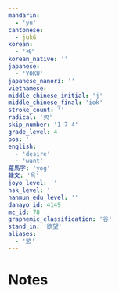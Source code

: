 ```yaml
---
mandarin:
  - 'yù'
cantonese:
  - juk6
korean:
  - '욕'
korean_native: ''
japanese:
  - 'YOKU'
japanese_nanori: ''
vietnamese:
middle_chinese_initial: 'j'
middle_chinese_final: 'ɨok'
stroke_count: ''
radical: '欠'
skip_number: '1-7-4'
grade_level: 4
pos: ''
english:
  - 'desire'
  - 'want'
羅馬字: 'yog'
韓文: '욕'
joyo_level: ''
hsk_level: ''
hanmun_edu_level: ''
danayo_id: 4149
mc_id: 78
graphemic_classification: '谷'
stand_in: '欲望'
aliases:
  - '慾'
---
```


# Notes
